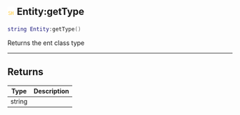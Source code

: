 ## ![shared](.gitbook/assets/shared.png) Entity:getType


```lua
string Entity:getType()
```

Returns the ent class type



------
## Returns

| Type | Description |
| ---- | ----------: |
| string |  |

